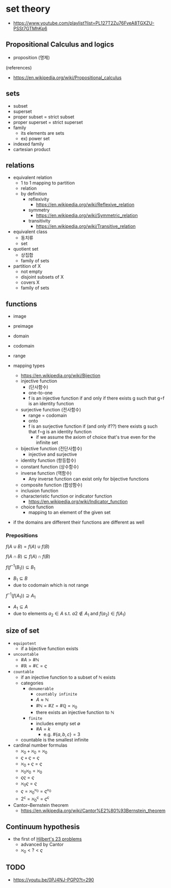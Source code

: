# set theory

- https://www.youtube.com/playlist?list=PL127T2Zu76FveA8TGXZU-PSSt7GTMhKp6

## Propositional Calculus and logics

- proposition (명제)

(references)

- https://en.wikipedia.org/wiki/Propositional_calculus

## sets

- subset
- superset
- proper subset = strict subset
- proper superset = strict superset
- family
  - its elements are sets
  - ex) power set
- indexed family
- cartesian product

## relations

- equivalent relation
  - 1 to 1 mapping to partition
  - relation
  - by definition
    - reflexivity
      - https://en.wikipedia.org/wiki/Reflexive_relation
    - symmetry
      - https://en.wikipedia.org/wiki/Symmetric_relation
    - transitivity
      - https://en.wikipedia.org/wiki/Transitive_relation
- equivalent class
  - 동치류
  - set
- quotient set
  - 상집합
  - family of sets
- partition of X
  - not empty
  - disjoint subsets of X
  - covers X
  - family of sets

## functions

- image
- preimage
- domain
- codomain
- range
- mapping types
  - https://en.wikipedia.org/wiki/Bijection
  - injective function
    -  (단사함수)
    -  one-to-one
    -  f is an injective function if and only if there exists g such that g∘f is an identity function
  - surjective function (전사함수)
    - range = codomain
    - onto
    - f is an surjective function if (and only if??) there exists g such that f∘g is an identity function
      - if we assume the axiom of choice that's true even for the infinite set
  - bijective function (전단사함수)
    - injective and surjective
  - identity function (항등합수)
  - constant function (상수함수)
  - inverse function (역함수)
    - Any inverse function can exist only for bijective functions
  - composite function (합성함수)
  - inclusion function
  - characteristic function or indicator function
    - https://en.wikipedia.org/wiki/Indicator_function
  - choice function
    - mapping to an element of the given set

- if the domains are different their functions are different as well

### Prepositions

$f(A \cup B) = f(A) \cup f(B)$

$f(A \cap B) \subseteq f(A) \cap f(B)$

$f(f^{-1}(B_1)) \subseteq B_1$

- $B_1 \subseteq B$
- due to codomain which is not range

$f^{-1}(f(A_1)) \supseteq A_1$

- $A_1 \subseteq A$
- due to elements $a_2 \in A$ s.t. $a2 \notin A_1$ and $f(a_2) \in f(A_1)$

## size of set

- `equipotent`
  - if a bijective function exists
- `uncountable`
  - $\#A > \#\mathbb{N}$
  - $\#\mathbb{R} = \#\mathbb{C} = \varsigma$
- `countable`
  - if an injective function to a subset of $\mathbb{N}$ exists
  - categories
    - `denumerable`
      - `countably infinite`
      - $A \approx \mathbb{N}$
      - $\#\mathbb{N} = \#\mathbb{Z} = \#\mathbb{Q} = ℵ_0$
      - there exists an injective function to $\mathbb{N}$
    - `finite`
      - includes empty set $\emptyset$
      - $\#A = k$
        - e.g. $\#\{a,b,c\} = 3$
  - countable is the smallest infinite
- cardinal number formulas
  - $ℵ_0 + ℵ_0 = ℵ_0$
  - $\varsigma + \varsigma = \varsigma$
  - $ℵ_0 + \varsigma = \varsigma$
  - $ℵ_0 ℵ_0 = ℵ_0$
  - $\varsigma \varsigma = \varsigma$
  - $ℵ_0 \varsigma = \varsigma$
  - $\varsigma = ℵ_0 ^ {ℵ_0} = \varsigma^{ℵ_0}$
  - $2^\varsigma = ℵ_0 ^ \varsigma = \varsigma ^ \varsigma$
- Cantor–Bernstein theorem
  - https://en.wikipedia.org/wiki/Cantor%E2%80%93Bernstein_theorem

## Continuum hypothesis

- the first of [Hilbert's 23 problems](https://en.wikipedia.org/wiki/Hilbert%27s_problems)
  - advanced by Cantor
  - $ℵ_0 < ? < \varsigma$

## TODO

- https://youtu.be/0PJ4NJ-PGP0?t=290
